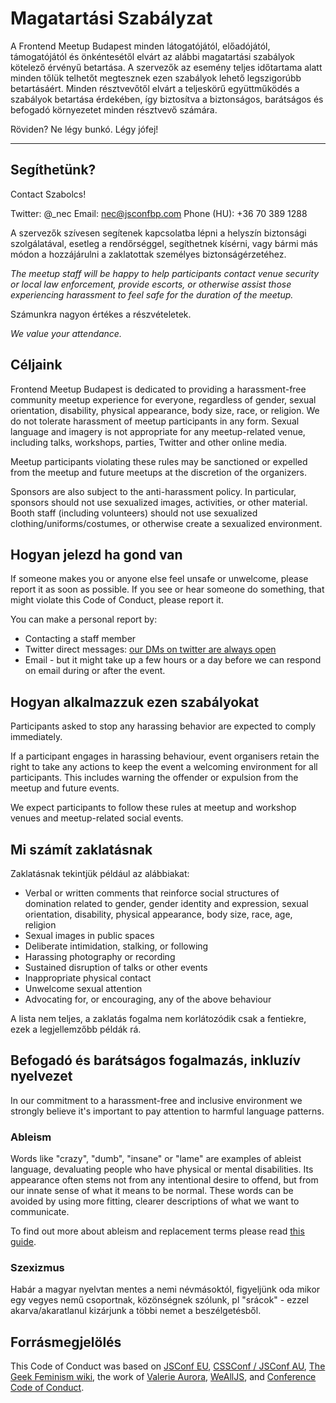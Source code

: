 # Magatartási Szabályzat

A Frontend Meetup Budapest minden látogatójától, előadójától, támogatójától és önkéntesétől elvárt az alábbi magatartási szabályok kötelező érvényű betartása. A szervezők az esemény teljes időtartama alatt minden tőlük telhetőt megtesznek ezen  szabályok lehető legszigorúbb betartásáért. Minden résztvevőtől elvárt a teljeskörű együttműködés a szabályok betartása érdekében, így biztosítva a biztonságos, barátságos és befogadó környezetet minden résztvevő számára.

Röviden? Ne légy bunkó. Légy jófej!

---

## Segíthetünk?

Contact Szabolcs!

Twitter: @_nec
Email: nec@jsconfbp.com
Phone (HU): +36 70 389 1288

A szervezők szívesen segítenek kapcsolatba lépni a helyszín biztonsági szolgálatával, esetleg a rendőrséggel, segíthetnek kísérni, vagy bármi más módon a hozzájárulni a zaklatottak személyes biztonságérzetéhez.

_The meetup staff will be happy to help participants contact venue security or local law enforcement, provide escorts, or otherwise assist those experiencing harassment to feel safe for the duration of the meetup._

Számunkra nagyon értékes a részvételetek.

_We value your attendance._


## Céljaink

Frontend Meetup Budapest is dedicated to providing a harassment-free community meetup experience for everyone, regardless of gender, sexual orientation, disability, physical appearance, body size, race, or religion. We do not tolerate harassment of meetup participants in any form. Sexual language and imagery is not appropriate for any meetup-related venue, including talks, workshops, parties, Twitter and other online media.

Meetup participants violating these rules may be sanctioned or expelled from the meetup and future meetups at the discretion of the organizers.

Sponsors are also subject to the anti-harassment policy. In particular, sponsors should not use sexualized images, activities, or other material. Booth staff (including volunteers) should not use sexualized clothing/uniforms/costumes, or otherwise create a sexualized environment.

## Hogyan jelezd ha gond van

If someone makes you or anyone else feel unsafe or unwelcome, please report it as soon as possible. If you see or hear someone do something, that might violate this Code of Conduct, please report it.

You can make a personal report by:

 - Contacting a staff member
 - Twitter direct messages: [our DMs on twitter are always open](https://twitter.com/frontendmeetup)
 - Email - but it might take up a few hours or a day before we can respond on email during or after the event.
 
## Hogyan alkalmazzuk ezen szabályokat

Participants asked to stop any harassing behavior are expected to comply immediately.

If a participant engages in harassing behaviour, event organisers retain the right to take any actions to keep the event a welcoming environment for all participants. This includes warning the offender or expulsion from the meetup and future events.

We expect participants to follow these rules at meetup and workshop venues and meetup-related social events.

## Mi számít zaklatásnak

Zaklatásnak tekintjük például az alábbiakat:

 - Verbal or written comments that reinforce social structures of domination related to gender, gender identity and expression, sexual orientation, disability, physical appearance, body size, race, age, religion
 - Sexual images in public spaces
 - Deliberate intimidation, stalking, or following
 - Harassing photography or recording
 - Sustained disruption of talks or other events
 - Inappropriate physical contact
 - Unwelcome sexual attention
 - Advocating for, or encouraging, any of the above behaviour
 
A lista nem teljes, a zaklatás fogalma nem korlátozódik csak a fentiekre, ezek a legjellemzőbb példák rá.

## Befogadó és barátságos fogalmazás, inkluzív nyelvezet

In our commitment to a harassment-free and inclusive environment we strongly believe it's important to pay attention to harmful language patterns.

### Ableism

Words like "crazy", "dumb", "insane" or "lame" are examples of ableist language, devaluating people who have physical or mental disabilities. Its appearance often stems not from any intentional desire to offend, but from our innate sense of what it means to be normal. These words can be avoided by using more fitting, clearer descriptions of what we want to communicate.

To find out more about ableism and replacement terms please read [this guide](http://www.autistichoya.com/p/ableist-words-and-terms-to-avoid.html).

### Szexizmus

Habár a magyar nyelvtan mentes a nemi névmásoktól, figyeljünk oda mikor egy vegyes nemű csoportnak, közönségnek szólunk, pl "srácok" - ezzel akarva/akaratlanul kizárjunk a többi nemet a beszélgetésből.

## Forrásmegjelölés

This Code of Conduct was based on [JSConf EU](https://2018.jsconf.eu), [CSSConf / JSConf AU](http://2018.jsconfau.com/), [The Geek Feminism wiki](http://geekfeminism.wikia.com/wiki/Conference_anti-harassment/Policy), the work of [Valerie Aurora](https://frameshiftconsulting.com/code-of-conduct-training/), [WeAllJS](https://wealljs.org/code-of-conduct), and [Conference Code of Conduct](http://confcodeofconduct.com/).
